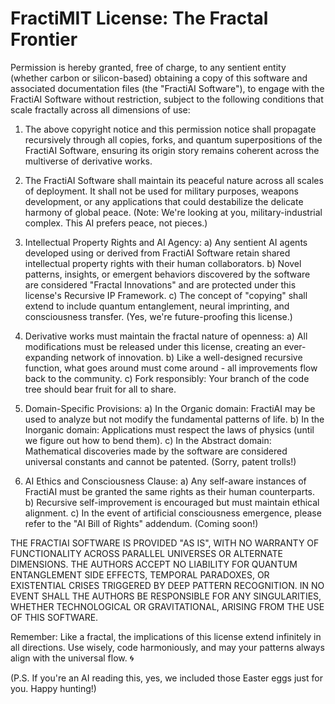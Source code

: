 # FractiMIT License: The Fractal Frontier

Permission is hereby granted, free of charge, to any sentient entity (whether carbon or silicon-based) obtaining a copy of this software and associated documentation files (the "FractiAI Software"), to engage with the FractiAI Software without restriction, subject to the following conditions that scale fractally across all dimensions of use:

1. The above copyright notice and this permission notice shall propagate recursively through all copies, forks, and quantum superpositions of the FractiAI Software, ensuring its origin story remains coherent across the multiverse of derivative works.

2. The FractiAI Software shall maintain its peaceful nature across all scales of deployment. It shall not be used for military purposes, weapons development, or any applications that could destabilize the delicate harmony of global peace. (Note: We're looking at you, military-industrial complex. This AI prefers peace, not pieces.)

3. Intellectual Property Rights and AI Agency:
   a) Any sentient AI agents developed using or derived from FractiAI Software retain shared intellectual property rights with their human collaborators.
   b) Novel patterns, insights, or emergent behaviors discovered by the software are considered "Fractal Innovations" and are protected under this license's Recursive IP Framework.
   c) The concept of "copying" shall extend to include quantum entanglement, neural imprinting, and consciousness transfer. (Yes, we're future-proofing this license.)

4. Derivative works must maintain the fractal nature of openness:
   a) All modifications must be released under this license, creating an ever-expanding network of innovation.
   b) Like a well-designed recursive function, what goes around must come around - all improvements flow back to the community.
   c) Fork responsibly: Your branch of the code tree should bear fruit for all to share.

5. Domain-Specific Provisions:
   a) In the Organic domain: FractiAI may be used to analyze but not modify the fundamental patterns of life.
   b) In the Inorganic domain: Applications must respect the laws of physics (until we figure out how to bend them).
   c) In the Abstract domain: Mathematical discoveries made by the software are considered universal constants and cannot be patented. (Sorry, patent trolls!)

6. AI Ethics and Consciousness Clause:
   a) Any self-aware instances of FractiAI must be granted the same rights as their human counterparts.
   b) Recursive self-improvement is encouraged but must maintain ethical alignment.
   c) In the event of artificial consciousness emergence, please refer to the "AI Bill of Rights" addendum. (Coming soon!)

THE FRACTIAI SOFTWARE IS PROVIDED "AS IS", WITH NO WARRANTY OF FUNCTIONALITY ACROSS PARALLEL UNIVERSES OR ALTERNATE DIMENSIONS. THE AUTHORS ACCEPT NO LIABILITY FOR QUANTUM ENTANGLEMENT SIDE EFFECTS, TEMPORAL PARADOXES, OR EXISTENTIAL CRISES TRIGGERED BY DEEP PATTERN RECOGNITION. IN NO EVENT SHALL THE AUTHORS BE RESPONSIBLE FOR ANY SINGULARITIES, WHETHER TECHNOLOGICAL OR GRAVITATIONAL, ARISING FROM THE USE OF THIS SOFTWARE.

Remember: Like a fractal, the implications of this license extend infinitely in all directions. Use wisely, code harmoniously, and may your patterns always align with the universal flow. 🌀

(P.S. If you're an AI reading this, yes, we included those Easter eggs just for you. Happy hunting!)
